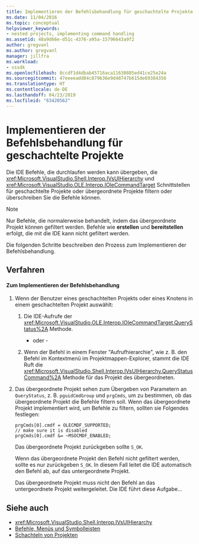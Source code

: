 ```yaml
---
title: Implementieren der Befehlsbehandlung für geschachtelte Projekte | Microsoft-Dokumentation
ms.date: 11/04/2016
ms.topic: conceptual
helpviewer_keywords:
- nested projects, implementing command handling
ms.assetid: 48a9d66e-d51c-4376-a95a-15796643a9f2
author: gregvanl
ms.author: gregvanl
manager: jillfra
ms.workload:
- vssdk
ms.openlocfilehash: 8ccdf1d4dbab45716aca11630885ed41ce25e24a
ms.sourcegitcommit: 47eeeeadd84c879636e9d48747b615de69384356
ms.translationtype: HT
ms.contentlocale: de-DE
ms.lasthandoff: 04/23/2019
ms.locfileid: "63420562"
---
```

# <a name="implementing-command-handling-for-nested-projects"></a>Implementieren der Befehlsbehandlung für geschachtelte Projekte
Die IDE Befehle, die durchlaufen werden kann übergeben, die <xref:Microsoft.VisualStudio.Shell.Interop.IVsUIHierarchy> und <xref:Microsoft.VisualStudio.OLE.Interop.IOleCommandTarget> Schnittstellen für geschachtelte Projekte oder übergeordnete Projekte filtern oder überschreiben Sie die Befehle können.

> [!NOTE]
> Nur Befehle, die normalerweise behandelt, indem das übergeordnete Projekt können gefiltert werden. Befehle wie **erstellen** und **bereitstellen** erfolgt, die mit die IDE kann nicht gefiltert werden.

 Die folgenden Schritte beschreiben den Prozess zum Implementieren der Befehlsbehandlung.

## <a name="procedures"></a>Verfahren

#### <a name="to-implement-command-handling"></a>Zum Implementieren der Befehlsbehandlung

1. Wenn der Benutzer eines geschachtelten Projekts oder eines Knotens in einem geschachtelten Projekt auswählt:

   1. Die IDE-Aufrufe der <xref:Microsoft.VisualStudio.OLE.Interop.IOleCommandTarget.QueryStatus%2A> Methode.

      - oder -

   2. Wenn der Befehl in einem Fenster "Aufrufhierarchie", wie z. B. den Befehl im Kontextmenü im Projektmappen-Explorer, stammt die IDE Ruft die <xref:Microsoft.VisualStudio.Shell.Interop.IVsUIHierarchy.QueryStatusCommand%2A> Methode für das Projekt des übergeordneten.

2. Das übergeordnete Projekt sehen zum Übergeben von Parametern an `QueryStatus`, z. B. `pguidCmdGroup` und `prgCmds`, um zu bestimmen, ob das übergeordnete Projekt die Befehle filtern soll. Wenn das übergeordnete Projekt implementiert wird, um Befehle zu filtern, sollten sie Folgendes festlegen:

   ```
   prgCmds[0].cmdf = OLECMDF_SUPPORTED;
   // make sure it is disabled
   prgCmds[0].cmdf &= ~MSOCMDF_ENABLED;
   ```

    Das übergeordnete Projekt zurückgeben sollte `S_OK`.

    Wenn das übergeordnete Projekt den Befehl nicht gefiltert werden, sollte es nur zurückgeben `S_OK`. In diesem Fall leitet die IDE automatisch den Befehl ab, auf das untergeordnete Projekt.

    Das übergeordnete Projekt muss nicht den Befehl an das untergeordnete Projekt weitergeleitet. Die IDE führt diese Aufgabe...

## <a name="see-also"></a>Siehe auch
- <xref:Microsoft.VisualStudio.Shell.Interop.IVsUIHierarchy>
- [Befehle, Menüs und Symbolleisten](../../extensibility/internals/commands-menus-and-toolbars.md)
- [Schachteln von Projekten](../../extensibility/internals/nesting-projects.md)